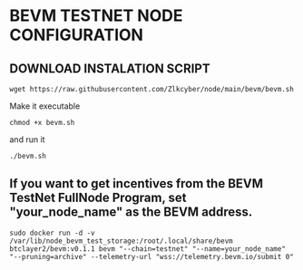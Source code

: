 # BEVM TESTNET NODE CONFIGURATION

## DOWNLOAD INSTALATION SCRIPT

```
wget https://raw.githubusercontent.com/Zlkcyber/node/main/bevm/bevm.sh
```
Make it executable 
```
chmod +x bevm.sh
```
and run it
```
./bevm.sh
```

## If you want to get incentives from the BEVM TestNet FullNode Program, set "your_node_name" as the BEVM address.

```
sudo docker run -d -v /var/lib/node_bevm_test_storage:/root/.local/share/bevm btclayer2/bevm:v0.1.1 bevm "--chain=testnet" "--name=your_node_name" "--pruning=archive" --telemetry-url "wss://telemetry.bevm.io/submit 0"
```
